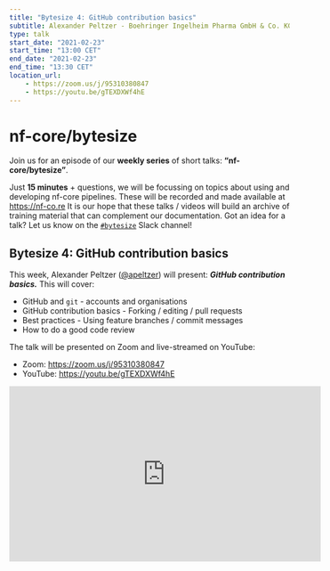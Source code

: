 ```yaml
---
title: "Bytesize 4: GitHub contribution basics"
subtitle: Alexander Peltzer - Boehringer Ingelheim Pharma GmbH & Co. KG, Germany
type: talk
start_date: "2021-02-23"
start_time: "13:00 CET"
end_date: "2021-02-23"
end_time: "13:30 CET"
location_url:
    - https://zoom.us/j/95310380847
    - https://youtu.be/gTEXDXWf4hE
---
```


# nf-core/bytesize

Join us for an episode of our **weekly series** of short talks: **“nf-core/bytesize”**.

Just **15 minutes** + questions, we will be focussing on topics about using and developing nf-core pipelines.
These will be recorded and made available at <https://nf-co.re>
It is our hope that these talks / videos will build an archive of training material that can complement our documentation. Got an idea for a talk? Let us know on the [`#bytesize`](https://nfcore.slack.com/channels/bytesize) Slack channel!

## Bytesize 4: GitHub contribution basics

This week, Alexander Peltzer ([@apeltzer](http://github.com/apeltzer/)) will present: _**GitHub contribution basics.**_
This will cover:

* GitHub and `git` - accounts and organisations
* GitHub contribution basics - Forking / editing / pull requests
* Best practices - Using feature branches / commit messages
* How to do a good code review

The talk will be presented on Zoom and live-streamed on YouTube:

* Zoom: <https://zoom.us/j/95310380847>
* YouTube: <https://youtu.be/gTEXDXWf4hE>

<div class="embed-responsive embed-responsive-16by9">
    <iframe width="560" height="315" src="https://www.youtube.com/embed/gTEXDXWf4hE" frameborder="0" allow="accelerometer; autoplay; clipboard-write; encrypted-media; gyroscope; picture-in-picture" allowfullscreen></iframe>
</div>

